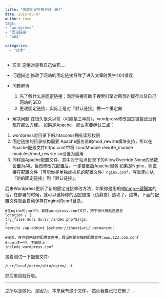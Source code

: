 ```yaml
---
title: "修改固定链接导致 404"
date: 2016-08-07
author: rosu
tags:
- 'wordpress'
- '固定链接'
- '404'

categories:
  - "技术" 
---
```


- 前言
  这绝对是我自己做死....
- 问题描述
  修改了网站的固定链接导致了进入文章时发生404错误
- 问题解析

    1. 先了解什么是[固定链接](https://zh.wikipedia.org/wiki/%E5%9B%BA%E5%AE%9A%E9%93%BE%E6%8E%A5)；固定链接有助于搜索引擎对网页的缓存以及自己网站的SEO
    2. 更改固定链接，实际上是对『默认链接』做一个重定向
- 解决问题
  在很久很久以前（可能是三年前），wordpress修改固定链接还没有现在那么方便。
  如果是Apache，那么需要确认三点：
1. wordpress对目录下的.htaccess拥有读写权限
2. 固定链接的目录结构需要 Apache服务器的mod_rewrite模块支持，所以在Apache配置文件httpd.conf中将 LoadModule rewrite_module modules/mod_rewrite.so设置为启用
3. 同样是Apache配置文件，其中对于站点目录下的AllowOverride None的参数设置为All。当然修改完配置后，一定要重启Apache服务
    如果是Nginx，则直接在配置文件（可能你是单独虚拟机的配置文件）`nginx.conf`，写重定向从『新的固定链接』到『默认链接』。

后来Wordpress更新了新的固定链接修改方法，如果你是用的是[lnmp一键脚本](http://lnmp.org)的话，在部署的时候，就可以选择你的固定链接（伪静态）选项了，这样，下面的配置文件就会自动保存在nginx的conf目录。

```shell
#在nginx的conf中，新建wordpress.conf文件，把下面代码粘贴进去
location / {
try_files $uri $uri/ /index.php?$args;
}
rewrite /wp-admin$ $scheme://$host$uri/ permanent;

#接着，在你的网站的配置文件中，假设你是单独的配置文件:www.123.com.conf
#root那一行，下面加上：
include wordpress.conf
```

接着测试一下配置文件:

```shell
/usr/local/nginx/sbin/nginx/ -t
```

然后重启就行啦。

-----

之所以是做死，是因为，本来我有这个文件，
然而我自己把它删了....